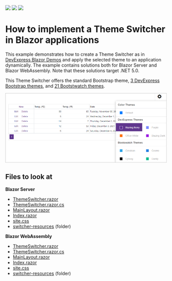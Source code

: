 <!-- default badges list -->
![](https://img.shields.io/endpoint?url=https://codecentral.devexpress.com/api/v1/VersionRange/227836631/20.1.4%2B)
[![](https://img.shields.io/badge/Open_in_DevExpress_Support_Center-FF7200?style=flat-square&logo=DevExpress&logoColor=white)](https://supportcenter.devexpress.com/ticket/details/T845557)
[![](https://img.shields.io/badge/📖_How_to_use_DevExpress_Examples-e9f6fc?style=flat-square)](https://docs.devexpress.com/GeneralInformation/403183)
<!-- default badges end -->
# How to implement a Theme Switcher in Blazor applications

This example demonstrates how to create a Theme Switcher as in [DevExpress Blazor Demos](https://demos.devexpress.com/blazor/) and apply the selected theme to an application dynamically. The example contains solutions both for Blazor Server and Blazor WebAssembly. Note that these solutions target .NET 5.0.

This Theme Switcher offers the standard Bootstrap theme, [3 DevExpress Bootstrap themes](https://github.com/DevExpress/bootstrap-themes), and [21 Bootstwatch themes](https://bootswatch.com/). 

![](images/blazor-theme-switcher.png)

## Files to look at

**Blazor Server**
* [ThemeSwitcher.razor](./CS/BlazorServer/BlazorAppThemes/Shared/ThemeSwitcher.razor)
* [ThemeSwitcher.razor.cs](./CS/BlazorServer/BlazorAppThemes/Shared/ThemeSwitcher.razor.cs)
* [MainLayout.razor](./CS/BlazorServer/BlazorAppThemes/Shared/MainLayout.razor)
* [Index.razor](./CS/BlazorServer/BlazorAppThemes/Pages/Index.razor)
* [site.css](./CS/BlazorServer/BlazorAppThemes/wwwroot/css/site.css)
* [switcher-resources](./CS/BlazorServer/BlazorAppThemes/wwwroot/css/switcher-resources) (folder)

**Blazor WebAssembly**
* [ThemeSwitcher.razor](./CS/BlazorWebAssembly/BlazorAppThemes/Shared/ThemeSwitcher.razor)
* [ThemeSwitcher.razor.cs](./CS/BlazorWebAssembly/BlazorAppThemes/Shared/ThemeSwitcher.razor.cs)
* [MainLayout.razor](./CS/BlazorWebAssembly/BlazorAppThemes/Shared/MainLayout.razor) 
* [Index.razor](./CS/BlazorWebAssembly/BlazorAppThemes/Pages/Index.razor) 
* [site.css](./CS/BlazorWebAssembly/BlazorAppThemes/wwwroot/css/site.css) 
* [switcher-resources](./CS/BlazorWebAssembly/BlazorAppThemes/wwwroot/css/switcher-resources) (folder)



